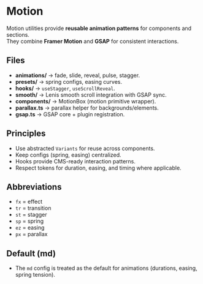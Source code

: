 # Motion

Motion utilities provide **reusable animation patterns** for components and sections.  
They combine **Framer Motion** and **GSAP** for consistent interactions.

## Files

- **animations/** → fade, slide, reveal, pulse, stagger.
- **presets/** → spring configs, easing curves.
- **hooks/** → `useStagger`, `useScrollReveal`.
- **smooth/** → Lenis smooth scroll integration with GSAP sync.
- **components/** → MotionBox (motion primitive wrapper).
- **parallax.ts** → parallax helper for backgrounds/elements.
- **gsap.ts** → GSAP core + plugin registration.

## Principles

- Use abstracted `Variants` for reuse across components.
- Keep configs (spring, easing) centralized.
- Hooks provide CMS-ready interaction patterns.
- Respect tokens for duration, easing, and timing where applicable.

## Abbreviations

- `fx` = effect  
- `tr` = transition  
- `st` = stagger  
- `sp` = spring  
- `ez` = easing  
- `px` = parallax  

## Default (md)

- The `md` config is treated as the default for animations (durations, easing, spring tension).
